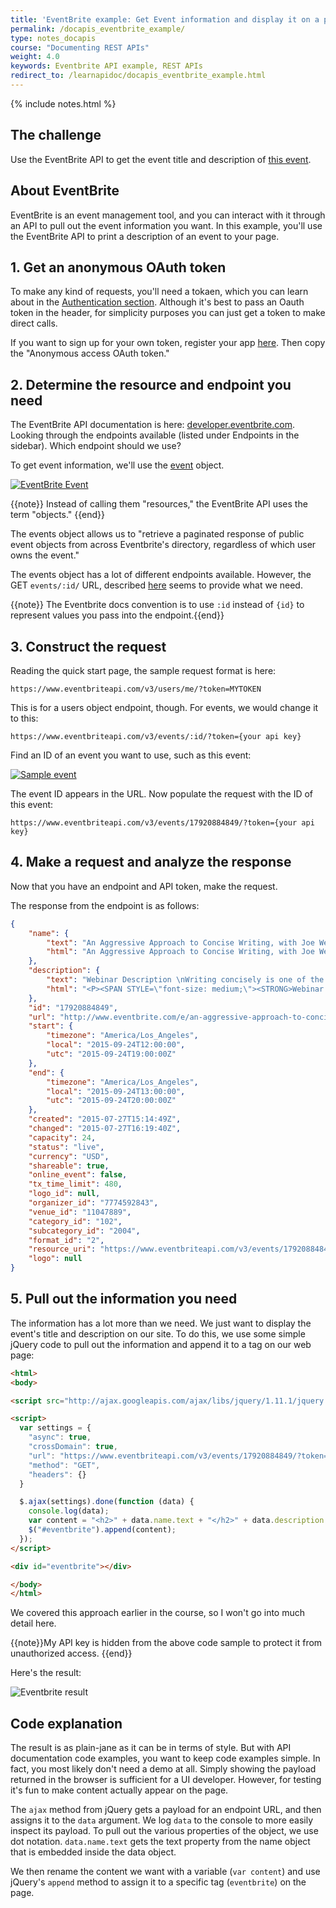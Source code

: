 ```yaml
---
title: 'EventBrite example: Get Event information and display it on a page'
permalink: /docapis_eventbrite_example/
type: notes_docapis
course: "Documenting REST APIs"
weight: 4.0
keywords: Eventbrite API example, REST APIs
redirect_to: /learnapidoc/docapis_eventbrite_example.html
---
```


{% include notes.html %}
## The challenge

Use the EventBrite API to get the event title and description of [this event](https://www.eventbrite.com/myevent?eid=17920884849).

## About EventBrite
EventBrite is an event management tool, and you can interact with it through an API to pull out the event information you want. In this example, you'll use the EventBrite API to print a description of an event to your page.

## 1. Get an anonymous OAuth token
To make any kind of requests, you'll need a tokaen, which you can learn about in the [Authentication section](https://www.eventbrite.com/developer/v3/reference/authentication/). Although it's best to pass an Oauth token in the header, for simplicity purposes you can just get a token to make direct calls.

If you want to sign up for your own token, register your app [here](https://www.eventbrite.com/myaccount/apps/). Then copy the "Anonymous access OAuth token."

## 2. Determine the resource and endpoint you need
The EventBrite API documentation is here: [developer.eventbrite.com](https://www.eventbrite.com/developer/v3/). Looking through the endpoints available (listed under Endpoints in the sidebar). Which endpoint should we use?

To get event information, we'll use the [event](https://www.eventbrite.com/developer/v3/endpoints/events/) object.

<a href="https://www.eventbrite.com/developer/v3/endpoints/events/"><img src="/images_api/eventsendpointeventbrite.png" alt="EventBrite Event" /></a>

{{note}} Instead of calling them "resources," the EventBrite API uses the term "objects." {{end}}

The events object allows us to "retrieve a paginated response of public event objects from across Eventbrite's directory, regardless of which user owns the event."

The events object has a lot of different endpoints available. However, the GET `events/:id/` URL, described [here](https://www.eventbrite.com/developer/v3/endpoints/events/#ebapi-get-events-id) seems to provide what we need.

{{note}} The Eventbrite docs convention is to use <code>:id</code> instead of <code>{id}</code> to represent values you pass into the endpoint.{{end}}

## 3. Construct the request

Reading the quick start page, the sample request format is here:

```
https://www.eventbriteapi.com/v3/users/me/?token=MYTOKEN
```

This is for a users object endpoint, though. For events, we would change it to this:

```
https://www.eventbriteapi.com/v3/events/:id/?token={your api key}
```

Find an ID of an event you want to use, such as this event:

<a href="https://www.eventbrite.com/myevent?eid=17920884849"><img src="/images_api/eventbrite_event.png" alt="Sample event" /></a>

The event ID appears in the URL. Now populate the request with the ID of this event:
```
https://www.eventbriteapi.com/v3/events/17920884849/?token={your api key}
```

## 4. Make a request and analyze the response

Now that you have an endpoint and API token, make the request.

The response from the endpoint is as follows:

```json
{
    "name": {
        "text": "An Aggressive Approach to Concise Writing, with Joe Welinske",
        "html": "An Aggressive Approach to Concise Writing, with Joe Welinske"
    },
    "description": {
        "text": "Webinar Description \nWriting concisely is one of the fundamental skills central to any mobile user assistance. The minimal screen real estate can\u2019t support large amounts of text and graphics without extensive gesturing by the users. Using small font sizes just makes the information unreadable unless the user pinches and stretches the text.   Even outside of the mobile space, your ability to streamline your content improves the likelihood it will be effectively consumed by your target audience.   This session offers a number of examples and techniques for reducing the footprint of your prose while maintaining a quality message. The examples used are in the context of mobile UA but can be applied to any technical writing situation. \nAbout Joe Welinske Joe Welinske specializes in helping your software development effort through crafted communication. The best user experience features quality words and images in the user interface. The UX of a robust product is also enhanced through comprehensive user assistance. This includes Help, wizards, FAQs, videos and much more. For over twenty-five years, Joe has been providing training, contracting, and consulting services for the software industry. Joe recently published the book, Developing User Assistance for Mobile Apps. He also teaches courses for Bellevue College, the University of California, and the University of Washington. Joe is an Associate Fellow of STC. ",
        "html": "<P><SPAN STYLE=\"font-size: medium;\"><STRONG>Webinar Description<\/STRONG><\/SPAN><\/P>\r\n<P>Writing concisely is one of the fundamental skills central to any mobile user assistance. The minimal screen real estate can\u2019t support large amounts of text and graphics without extensive gesturing by the users. Using small font sizes just makes the information unreadable unless the user pinches and stretches the text.<BR> <BR>Even outside of the mobile space, your ability to streamline your content improves the likelihood it will be effectively consumed by your target audience.<BR> <BR>This session offers a number of examples and techniques for reducing the footprint of your prose while maintaining a quality message. The examples used are in the context of mobile UA but can be applied to any technical writing situation.<\/P>\r\n<P><SPAN STYLE=\"font-size: medium;\"><STRONG>About Joe Welinske<\/STRONG><\/SPAN><BR>Joe Welinske specializes in helping your software development effort through crafted communication. The best user experience features quality words and images in the user interface. The UX of a robust product is also enhanced through comprehensive user assistance. This includes Help, wizards, FAQs, videos and much more. For over twenty-five years, Joe has been providing training, contracting, and consulting services for the software industry. Joe recently published the book, Developing User Assistance for Mobile Apps. He also teaches courses for Bellevue College, the University of California, and the University of Washington. Joe is an Associate Fellow of STC.<\/P>"
    },
    "id": "17920884849",
    "url": "http://www.eventbrite.com/e/an-aggressive-approach-to-concise-writing-with-joe-welinske-tickets-17920884849",
    "start": {
        "timezone": "America/Los_Angeles",
        "local": "2015-09-24T12:00:00",
        "utc": "2015-09-24T19:00:00Z"
    },
    "end": {
        "timezone": "America/Los_Angeles",
        "local": "2015-09-24T13:00:00",
        "utc": "2015-09-24T20:00:00Z"
    },
    "created": "2015-07-27T15:14:49Z",
    "changed": "2015-07-27T16:19:40Z",
    "capacity": 24,
    "status": "live",
    "currency": "USD",
    "shareable": true,
    "online_event": false,
    "tx_time_limit": 480,
    "logo_id": null,
    "organizer_id": "7774592843",
    "venue_id": "11047889",
    "category_id": "102",
    "subcategory_id": "2004",
    "format_id": "2",
    "resource_uri": "https://www.eventbriteapi.com/v3/events/17920884849/",
    "logo": null
}
```

## 5. Pull out the information you need
The information has a lot more than we need. We just want to display the event's title and description on our site. To do this, we use some simple jQuery code to pull out the information and append it to a tag on our web page:

```html
<html>
<body>

<script src="http://ajax.googleapis.com/ajax/libs/jquery/1.11.1/jquery.min.js"></script>

<script>
  var settings = {
    "async": true,
    "crossDomain": true,
    "url": "https://www.eventbriteapi.com/v3/events/17920884849/?token=APIKEY",
    "method": "GET",
    "headers": {}
  }

  $.ajax(settings).done(function (data) {
    console.log(data);
    var content = "<h2>" + data.name.text + "</h2>" + data.description.html;
    $("#eventbrite").append(content);
  });
</script>

<div id="eventbrite"></div>

</body>
</html>
```

We covered this approach earlier in the course, so I won't go into much detail here.

{{note}}My API key is hidden from the above code sample to protect it from unauthorized access. {{end}}

Here's the result:

<img src="/images_api/eventbriteresultjoewelinske.png" alt="Eventbrite result" />

## Code explanation

The result is as plain-jane as it can be in terms of style. But with API documentation code examples, you want to keep code examples simple. In fact, you most likely don't need a demo at all. Simply showing the payload returned in the browser is sufficient for a UI developer. However, for testing it's fun to make content actually appear on the page.

The `ajax` method from jQuery gets a payload for an endpoint URL, and then assigns it to the `data` argument. We log `data` to the console to more easily inspect its payload. To pull out the various properties of the object, we use dot notation. `data.name.text` gets the text property from the name object that is embedded inside the data object.

We then rename the content we want with a variable (`var content`) and use jQuery's `append` method to assign it to a specific tag (`eventbrite`) on the page.
